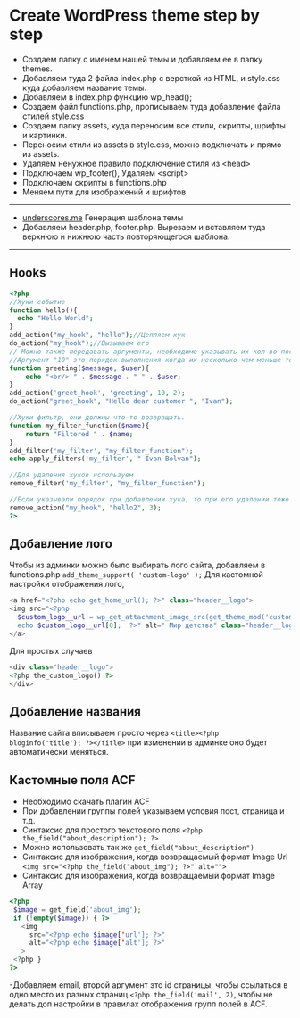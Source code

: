 # Create WordPress theme step by step

- Создаем папку с именем нашей темы и добавляем ее в папку themes.
- Добавляем туда 2 файла index.php c версткой из HTML, и style.css куда добавляем название темы.
- Добавляем в index.php функцию wp_head();
- Создаем файл functions.php, прописываем туда добавление файла стилей style.css
- Создаем папку assets, куда переносим все стили, скрипты, шрифты и картинки.
- Переносим стили из assets в style.css, можно подключать и прямо из assets.
- Удаляем ненужное правило подключение стиля из \<head\>
- Подключаем wp_footer(), Удаляем \<script\>
- Подключаем скрипты в functions.php
- Меняем пути для изображений и шрифтов

---

- [underscores.me](https://underscores.me/) Генерация шаблона темы
- Добавляем header.php, footer.php. Вырезаем и вставляем туда верхнюю и нижнюю часть повторяющегося шаблона.

---

## Hooks

```php
<?php
//Хуки событие
function hello(){
  echo "Hello World";
}
add_action("my_hook", "hello");//Цепляем хук
do_action("my_hook");//Вызываем его
// Можно также передавать аргументы, необходимо указывать их кол-во последний аргумент,
//Аргумент "10" это порядок выполнения когда их несколько чем меньше тем раньше.
function greeting($message, $user){
    echo "<br/> " . $message . " " . $user;
}
add_action('greet_hook', 'greeting', 10, 2);
do_action("greet_hook", "Hello dear customer ", "Ivan");

//Хуки фильтр, они должны что-то возвращать.
function my_filter_function($name){
    return "Filtered " . $name;
}
add_filter('my_filter', "my_filter_function");
echo apply_filters('my_filter', " Ivan Bolvan");

//Для удаления хуков используем
remove_filter('my_filter', "my_filter_function");

//Если указывали порядок при добавлении хука, то при его удалении тоже его указываем
remove_action("my_hook", "hello2", 3);
?>
```

## Добавление лого

Чтобы из админки можно было выбирать лого сайта, добавляем в functions.php
`add_theme_support( 'custom-logo' );`
Для кастомной настройки отображения лого,

```php
<a href="<?php echo get_home_url(); ?>" class="header__logo">
<img src="<?php
  $custom_logo__url = wp_get_attachment_image_src(get_theme_mod('custom_logo'), 'full');
  echo $custom_logo__url[0];  ?>" alt=" Мир детства" class="header__logo-img">
</a>
```

Для простых случаев

```php
<div class="header__logo">
<?php the_custom_logo() ?>
</div>
```

## Добавление названия

Название сайта вписываем просто через 
`<title><?php bloginfo('title'); ?></title>`
при изменении в админке оно будет автоматически меняться.

## Кастомные поля ACF
- Необходимо скачать плагин ACF
- При добавлении группы полей указываем условия пост, страница и т.д.
- Синтаксис  для простого текстового поля `<?php the_field("about_description"); ?>`
- Можно использовать так же `get_field("about_description")`
- Синтаксис для изображения, когда возвращаемый формат Image Url `<img src="<?php the_field("about_img"); ?>" alt=""> `
- Синтаксис для изображения, когда возвращаемый формат Image Array
 ```php                    
<?php
  $image = get_field('about_img');
  if (!empty($image)) { ?>
    <img 
      src="<?php echo $image['url']; ?>" 
      alt="<?php echo $image['alt']; ?>"
    >
  <?php } 
?>
```
-Добавляем email, второй аргумент это id страницы, чтобы ссылаться в одно место из разных страниц `<?php the_field('mail', 2)`, чтобы не делать доп настройки в правилах отображения групп полей в ACF.